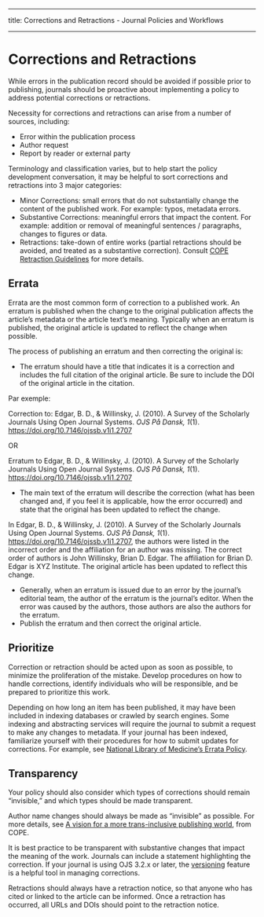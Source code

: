 - - -
title: Corrections and Retractions - Journal Policies and Workflows
- - -

# Corrections and Retractions

While errors in the publication record should be avoided if possible prior to publishing, journals should be proactive about implementing a policy to address potential corrections or retractions.

Necessity for corrections and retractions can arise from a number of sources, including:

- Error within the publication process
- Author request
- Report by reader or external party

Terminology and classification varies, but to help start the policy development conversation, it may be helpful to sort corrections and retractions into 3 major categories:

- Minor Corrections: small errors that do not substantially change the content of the published work. For example: typos, metadata errors.
- Substantive Corrections: meaningful errors that impact the content. For example: addition or removal of meaningful sentences / paragraphs, changes to figures or data.
- Retractions: take-down of entire works (partial retractions should be avoided, and treated as a substantive correction). Consult [COPE Retraction Guidelines](https://doi.org/10.24318/cope.2019.1.4) for more details.

## Errata

Errata are the most common form of correction to a published work. An erratum is published when the change to the original publication affects the article’s metadata or the article text’s meaning. Typically when an erratum is published, the original article is updated to reflect the change when possible.

The process of publishing an erratum and then correcting the original is:

- The erratum should have a title that indicates it is a correction and includes the full citation of the original article. Be sure to include the DOI of the original article in the citation.

Par exemple:

Correction to: Edgar, B. D., & Willinsky, J. (2010). A Survey of the Scholarly Journals Using Open Journal Systems. *OJS På Dansk, 1*(1). https://doi.org/10.7146/ojssb.v1i1.2707

OR

Erratum to Edgar, B. D., & Willinsky, J. (2010). A Survey of the Scholarly Journals Using Open Journal Systems. *OJS På Dansk, 1*(1). https://doi.org/10.7146/ojssb.v1i1.2707

- The main text of the erratum will describe the correction (what has been changed and, if you feel it is applicable, how the error occurred) and state that the original has been updated to reflect the change.

In Edgar, B. D., & Willinsky, J. (2010). A Survey of the Scholarly Journals Using Open Journal Systems. *OJS På Dansk, 1*(1). https://doi.org/10.7146/ojssb.v1i1.2707, the authors were listed in the incorrect order and the affiliation for an author was missing. The correct order of authors is John Willinsky, Brian D. Edgar. The affiliation for Brian D. Edgar is XYZ Institute. The original article has been updated to reflect this change.

- Generally, when an erratum is issued due to an error by the journal’s editorial team, the author of the erratum is the journal’s editor. When the error was caused by the authors, those authors are also the authors for the erratum.
- Publish the erratum and then correct the original article.

## Prioritize

Correction or retraction should be acted upon as soon as possible, to minimize the proliferation of the mistake. Develop procedures on how to handle corrections, identify individuals who will be responsible, and be prepared to prioritize this work.

Depending on how long an item has been published, it may have been included in indexing databases or crawled by search engines. Some indexing and abstracting services will require the journal to submit a request to make any changes to metadata. If your journal has been indexed, familiarize yourself with their procedures for how to submit updates for corrections. For example, see [National Library of Medicine’s Errata Policy](https://www.nlm.nih.gov/bsd/policy/errata.html).

## Transparency

Your policy should also consider which types of corrections should remain “invisible,” and which types should be made transparent.

Author name changes should always be made as “invisible” as possible. For more details, see [A vision for a more trans-inclusive publishing world](https://publicationethics.org/news/vision-more-trans-inclusive-publishing-world), from COPE.

It is best practice to be transparent with substantive changes that impact the meaning of the work. Journals can include a statement highlighting the correction. If your journal is using OJS 3.2.x or later, the [versioning](/learning-ojs/3.2/en/production-publication#versioning-of-articles) feature is a helpful tool in managing corrections.

Retractions should always have a retraction notice, so that anyone who has cited or linked to the article can be informed. Once a retraction has occurred, all URLs and DOIs should point to the retraction notice.
